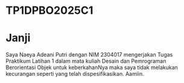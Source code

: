# TP1DPBO2025C1

# Janji
Saya Naeya Adeani Putri dengan NIM 2304017 mengerjakan Tugas Praktikum Latihan 1 dalam mata kuliah Desain dan Pemrograman Berorientasi Objek untuk keberkahanNya maka saya tidak melakukan kecurangan seperti yang telah dispesifikasikan. Aamiin.
